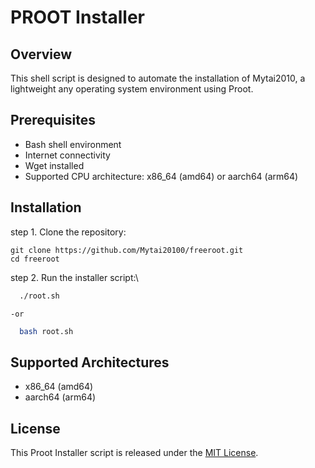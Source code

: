 # PROOT Installer

## Overview

This shell script is designed to automate the installation of Mytai2010, a lightweight any operating system environment using Proot.

## Prerequisites

- Bash shell environment
- Internet connectivity
- Wget installed
- Supported CPU architecture: x86_64 (amd64) or aarch64 (arm64)

## Installation

step 1. Clone the repository:

    
    git clone https://github.com/Mytai20100/freeroot.git
    cd freeroot
    
    
step 2. Run the installer script:\

  ```sh
    ./root.sh
  ```
    -or
    
  ```sh
    bash root.sh
  ```

## Supported Architectures

- x86_64 (amd64)
- aarch64 (arm64)

## License

This Proot Installer script is released under the [MIT License](LICENSE).
